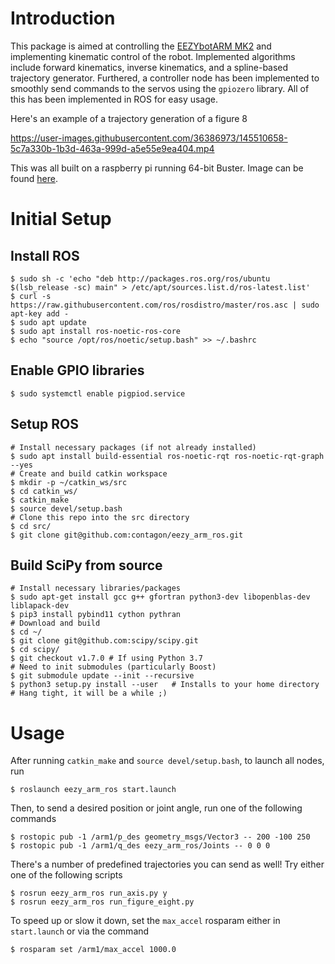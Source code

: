   # Introduction
This package is aimed at controlling the [EEZYbotARM MK2](http://www.eezyrobots.it/eba_mk2.html) and implementing kinematic control of the robot. Implemented algorithms include forward kinematics, inverse kinematics, and a spline-based trajectory generator. Furthered, a controller node has been implemented to smoothly send commands to the servos using the `gpiozero` library. All of this has been implemented in ROS for easy usage. 

Here's an example of a trajectory generation of a figure 8

https://user-images.githubusercontent.com/36386973/145510658-5c7a330b-1b3d-463a-999d-a5e55e9ea404.mp4

This was all built on a raspberry pi running 64-bit Buster. Image can be found [here](https://downloads.raspberrypi.org/raspios_arm64/images/raspios_arm64-2021-05-28/).

# Initial Setup
## Install ROS
```shell
$ sudo sh -c 'echo "deb http://packages.ros.org/ros/ubuntu $(lsb_release -sc) main" > /etc/apt/sources.list.d/ros-latest.list'
$ curl -s https://raw.githubusercontent.com/ros/rosdistro/master/ros.asc | sudo apt-key add -
$ sudo apt update
$ sudo apt install ros-noetic-ros-core
$ echo "source /opt/ros/noetic/setup.bash" >> ~/.bashrc
```

## Enable GPIO libraries
```shell
$ sudo systemctl enable pigpiod.service
```

## Setup ROS
```shell
# Install necessary packages (if not already installed)
$ sudo apt install build-essential ros-noetic-rqt ros-noetic-rqt-graph --yes
# Create and build catkin workspace
$ mkdir -p ~/catkin_ws/src
$ cd catkin_ws/
$ catkin_make
$ source devel/setup.bash
# Clone this repo into the src directory
$ cd src/
$ git clone git@github.com:contagon/eezy_arm_ros.git
```

## Build SciPy from source
```shell
# Install necessary libraries/packages
$ sudo apt-get install gcc g++ gfortran python3-dev libopenblas-dev liblapack-dev
$ pip3 install pybind11 cython pythran
# Download and build
$ cd ~/
$ git clone git@github.com:scipy/scipy.git
$ cd scipy/
$ git checkout v1.7.0 # If using Python 3.7
# Need to init submodules (particularly Boost)
$ git submodule update --init --recursive
$ python3 setup.py install --user   # Installs to your home directory
# Hang tight, it will be a while ;)
```

# Usage
After running `catkin_make` and `source devel/setup.bash`, to launch all nodes, run
```shell
$ roslaunch eezy_arm_ros start.launch
```
Then, to send a desired position or joint angle, run one of the following commands
```shell
$ rostopic pub -1 /arm1/p_des geometry_msgs/Vector3 -- 200 -100 250
$ rostopic pub -1 /arm1/q_des eezy_arm_ros/Joints -- 0 0 0
```
There's a number of predefined trajectories you can send as well! Try either one of the following scripts
```shell
$ rosrun eezy_arm_ros run_axis.py y
$ rosrun eezy_arm_ros run_figure_eight.py
```
To speed up or slow it down, set the `max_accel` rosparam either in `start.launch` or via the command
```shell
$ rosparam set /arm1/max_accel 1000.0
```
